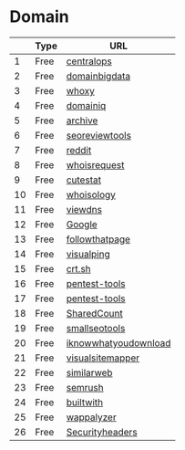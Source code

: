 # Domain
|     | Type   | URL |
| --- | --- | --- |
| 1 | Free |  [centralops](https://centralops.net/co/DomainDossier.aspx) |
| 2 | Free |  [domainbigdata](https://domainbigdata.com/) |
| 3 | Free |  [whoxy](https://www.whoxy.com/whois-history/) |
| 4 | Free |  [domainiq](https://www.domainiq.com/snapshot_history) |
| 5 | Free |  [archive](https://archive.ph/) |
| 6 | Free |  [seoreviewtools](https://www.seoreviewtools.com/valuable-backlinks-checker/) |
| 7 | Free |  [reddit](https://www.reddit.com/domain/website.com/) |
| 8 | Free |  [whoisrequest](https://whoisrequest.com/history/) |
| 9 | Free |  [cutestat](https://www.cutestat.com/) |
| 10 | Free |  [whoisology](https://whoisology.com/) |
| 11 | Free |  [viewdns](https://viewdns.info/) |
| 12 | Free |  [Google](https://www.google.com/alerts) |
| 13 | Free |  [followthatpage](https://followthatpage.com/) |
| 14 | Free |  [visualping](https://visualping.io/) |
| 15 | Free |  [crt.sh](http://crt.sh/) |
| 16 | Free |  [pentest-tools](https://pentest-tools.com/information-gathering/find-subdomains-of-domain) |
| 17 | Free |  [pentest-tools](https://pentest-tools.com/website-vulnerability-scanning/website-scanner) |
| 18 | Free |  [SharedCount](https://www.sharedcount.com/) |
| 19 | Free |  [smallseotools](https://smallseotools.com/backlink-checker/) |
| 20 | Free |  [iknowwhatyoudownload](https://iknowwhatyoudownload.com/en/peer/) |
| 21 | Free |  [visualsitemapper](http://www.visualsitemapper.com/) |
| 22 | Free |  [similarweb](https://www.similarweb.com/) |
| 23 | Free |  [semrush](https://www.semrush.com/) |
| 24 | Free |  [builtwith](https://builtwith.com/) |
| 25 | Free |  [wappalyzer](https://www.wappalyzer.com/) |
| 26 | Free |  [Securityheaders](https://securityheaders.com/) |
